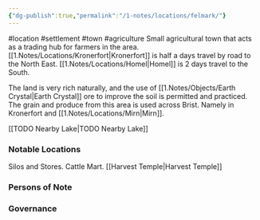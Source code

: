 ```yaml
---
{"dg-publish":true,"permalink":"/1-notes/locations/felmark/"}
---
```


#location #settlement #town #agriculture 
Small agricultural town that acts as a trading hub for farmers in the area. 
[[1.Notes/Locations/Kronerfort\|Kronerfort]] is half a days travel by road to the North East.
[[1.Notes/Locations/Homel\|Homel]] is 2 days travel to the South.

The land is very rich naturally, and the use of [[1.Notes/Objects/Earth Crystal\|Earth Crystal]] ore to improve the soil is permitted and practiced. The grain and produce from this area is used across Brist. Namely in Kronerfort and [[1.Notes/Locations/Mirn\|Mirn]].

[[TODO Nearby Lake\|TODO Nearby Lake]]
### Notable Locations
Silos and Stores.
Cattle Mart.
[[Harvest Temple\|Harvest Temple]]

### Persons of Note

### Governance
